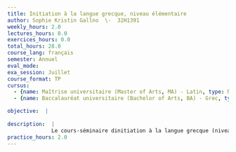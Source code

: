 ```yaml
---
title: Initiation à la langue grecque, niveau élémentaire
author: Sophie Kristin Gallno  \-  32H1391
weekly_hours: 2.0
lectures_hours: 0.0
exercices_hours: 0.0
total_hours: 28.0
course_lang: français
semester: Annuel
eval_mode: 
exa_session: Juillet
course_format: TP
cursus:
  - {name: Maîtrise universitaire (Master of Arts, MA) - Latin, type: N/A, credits: \-}
  - {name: Baccalauréat universitaire (Bachelor of Arts, BA) - Grec, type: N/A, credits: \-}

objective:  |
            
description:  |
              Le cours-séminaire dinitiation à la langue grecque (niveau élémentaire) permet dacquérir en deux semestres les bases du grec classiques. Lenseignement est axé sur lapprentissage de la langue au moyen dune grammaire et dune brochure de textes comportant des phrases et des extraits authentiques dauteurs grecs. Le cours-séminaire est complété par le TP « exercices complémentaires ». Le programme dinitiation est ouvert à toute personne souhaitant apprendre les bases du grec ancien et ne demande aucun prérequis ; il permet également de commencer un Bachelor en grec ancien en partant du niveau débutant. Plus dinformations sont disponibles sur la page unige.ch/grec_ancien/ini.
practice_hours: 2.0
---
```


